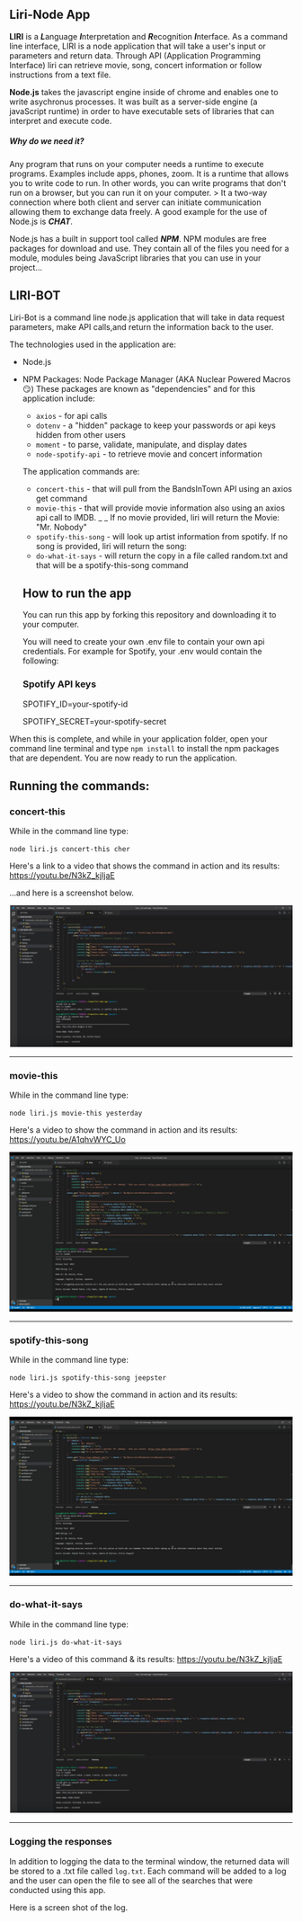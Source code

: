 ## Liri-Node App
**LIRI** is a ***L***anguage ***I***nterpretation and ***R***ecognition ***I***nterface. 
As a command line interface, LIRI is a node application that will take a user's input or parameters and return data.  Through API (Application Programming Interface) liri can retrieve movie, song, concert information or follow instructions from a text file.   

**Node.js** takes the javascript engine inside of chrome and enables one to write asychronus processes.  It was built as a server-side engine (a javaScript runtime) in order to have executable sets of libraries that can interpret and execute code.

##### Why do we need it? 
Any program that runs on your computer needs a runtime to execute programs.  Examples include apps, phones, zoom.  It is a runtime that allows you to write code to run. In other words, you can write programs that don't run on a browser, but you can run it on your computer.  > It a two-way connection where both client and server can initiate communication allowing them to exchange data freely.  A good example for the use of Node.js is ***CHAT***.

Node.js has a built in support tool called ***NPM***. NPM modules are free packages for download and use.  They contain all of the files you need for a module, modules being JavaScript libraries that you can use in your project...  

## LIRI-BOT
Liri-Bot is a command line node.js application that will take in data request parameters, make API calls,and return the information back to the user. 

The technologies used in the application are:
- Node.js
- NPM Packages: Node Package Manager  (AKA Nuclear Powered Macros :smirk:) These packages are known as "dependencies" and for this application include:
  - `axios` - for api calls
  - `dotenv` - a "hidden" package to keep your passwords or api keys hidden from other users
  - `moment` - to parse, validate, manipulate, and display dates
  - `node-spotify-api` - to retrieve movie and concert information

  The application commands are:
  - `concert-this` - that will pull from the BandsInTown API using an axios get command
  - `movie-this` - that will provide movie information also using an axios api call to IMDB. _ _ If no movie provided, liri will return the Movie: "Mr. Nobody"
  - `spotify-this-song` - will look up artist information from spotify. If no song is provided, liri will return the song: 
  - `do-what-it-says` - will return the copy in a file called random.txt and that will be a spotify-this-song command

  ## How to run the app

  You can run this app by forking this repository and downloading it to your computer.

  You will need to create your own .env file to contain your own api credentials. For example for Spotify, your .env would contain the following:


     ### Spotify API keys

     SPOTIFY_ID=your-spotify-id

     SPOTIFY_SECRET=your-spotify-secret 

When this is complete, and while in your application folder, open your command line terminal and type `npm install` to install the npm packages that are dependent.  You are now ready to run the application.

 ## Running the commands:

### concert-this
While in the command line type:

 `node liri.js concert-this cher` 
 
 Here's a link to a video that shows the command in action and its results:   https://youtu.be/N3kZ_kjIjaE
 
  ...and here is a screenshot below.
 
![](https://github.com/AR-Lilypad/liri-node-app/blob/master/assets/images/concertThisScreenshot.JPG)

_________________________________________________________________________________________________________________________________

### movie-this
While in the command line type:

 `node liri.js movie-this yesterday` 
 
 Here's a video to show the command in action and its results:   https://youtu.be/A1qhvWYC_Uo
 
![](https://github.com/AR-Lilypad/liri-node-app/blob/master/assets/images/liriMovieThis_Moment.jpg)

__________________________________________________________________________________________________________________________________

### spotify-this-song
While in the command line type:

 `node liri.js spotify-this-song jeepster` 
 
Here's a video to show the command in action and its results:   https://youtu.be/N3kZ_kjIjaE
 
![](https://github.com/AR-Lilypad/liri-node-app/blob/master/assets/images/liriMovieThis_Moment.jpg)

________________________________________________________________________________________________________________________________

### do-what-it-says
While in the command line type:

 `node liri.js do-what-it-says` 
 
 Here's a video of this command & its results:   https://youtu.be/N3kZ_kjIjaE
 
![](https://github.com/AR-Lilypad/liri-node-app/blob/master/assets/images/concertThisScreenshot.JPG)

______________________________________________________________________________________________________________________________

### Logging the responses

In addition to logging the data to the terminal window, the returned data will be stored to a .txt file called `log.txt`.
Each command will be added to a log and the user can open the file to see all of the searches that were conducted using this app.

Here is a screen shot of the log.
